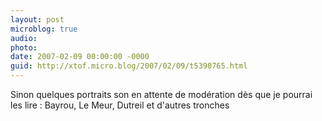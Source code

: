 ```yaml
---
layout: post
microblog: true
audio: 
photo: 
date: 2007-02-09 00:00:00 -0000
guid: http://xtof.micro.blog/2007/02/09/t5390765.html
---
```

Sinon quelques portraits son en attente de modération dès que je pourrai les lire : Bayrou, Le Meur, Dutreil et d'autres tronches
